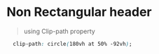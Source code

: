 # Non Rectangular header
> using Clip-path property

```css
  clip-path: circle(180vh at 50% -92vh);
```

